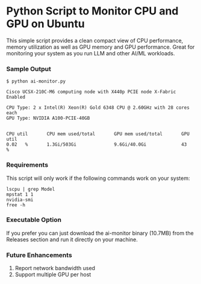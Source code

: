 # Python Script to Monitor CPU and GPU on Ubuntu

This simple script provides a clean compact view of CPU performance, memory utilization as well as GPU memory and GPU performance. Great for monitoring your system as you run LLM and other AI/ML workloads.

### Sample Output

```
$ python ai-monitor.py 

Cisco UCSX-210C-M6 computing node with X440p PCIE node X-Fabric Enabled

CPU Type: 2 x Intel(R) Xeon(R) Gold 6348 CPU @ 2.60GHz with 28 cores each
GPU Type: NVIDIA A100-PCIE-40GB


CPU util       CPU mem used/total       GPU mem used/total       GPU util
0.02   %       1.3Gi/503Gi              9.6Gi/40.0Gi             43     %
```

### Requirements

This script will only work if the following commands work on your system:

```
lscpu | grep Model
mpstat 1 1
nvidia-smi
free -h
```

### Executable Option

If you prefer you can just download the ai-monitor binary (10.7MB) from the Releases section and run it directly on your machine.

### Future Enhancements

1. Report network bandwidth used
2. Support multiple GPU per host